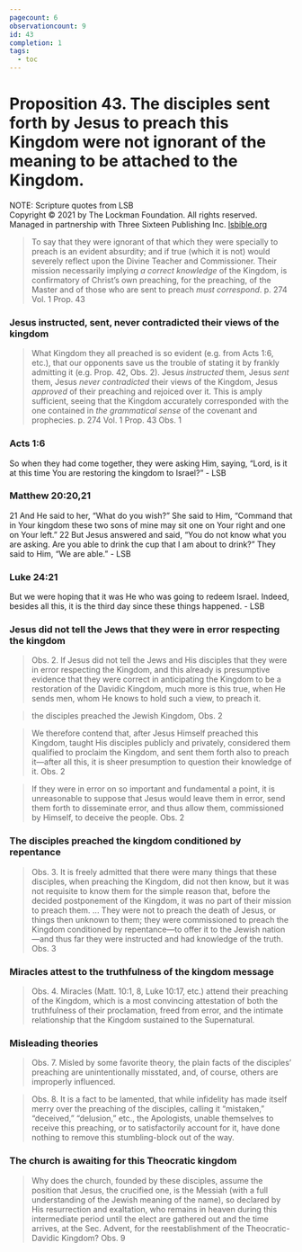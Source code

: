 ```yaml
---
pagecount: 6
observationcount: 9
id: 43
completion: 1
tags:
  - toc
---
```

# Proposition 43. The disciples sent forth by Jesus to preach this Kingdom were not ignorant of the meaning to be attached to the Kingdom.

NOTE: Scripture quotes from LSB  
Copyright © 2021 by The Lockman Foundation. All rights reserved.  
Managed in partnership with Three Sixteen Publishing Inc. [lsbible.org](https://www.lsbible.org/)

>To say that they were ignorant of that which they were specially to preach is an evident absurdity; and if true (which it is not) would severely reflect upon the Divine Teacher and Commissioner. Their mission necessarily implying *a correct knowledge* of the Kingdom, is confirmatory of Christ’s own preaching, for the preaching, of the Master and of those who are sent to preach *must correspond*.
>p. 274 Vol. 1 Prop. 43

### Jesus instructed, sent, never contradicted their views of the kingdom

>What Kingdom they all preached is so evident (e.g. from Acts 1:6, etc.), that our opponents save us the trouble of stating it by frankly admitting it (e.g. Prop. 42, Obs. 2). Jesus *instructed* them, Jesus *sent* them, Jesus *never contradicted* their views of the Kingdom, Jesus *approved* of their preaching and rejoiced over it. This is amply sufficient, seeing that the Kingdom accurately corresponded with the one contained in *the grammatical sense* of the covenant and prophecies.
> p. 274 Vol. 1 Prop. 43 Obs. 1

### Acts 1:6
So when they had come together, they were asking Him, saying, “Lord, is it at this time You are restoring the kingdom to Israel?” - LSB

### Matthew 20:20,21
21 And He said to her, “What do you wish?” She said to Him, “Command that in Your kingdom these two sons of mine may sit one on Your right and one on Your left.” 22 But Jesus answered and said, “You do not know what you are asking. Are you able to drink the cup that I am about to drink?” They said to Him, “We are able.” - LSB

### Luke 24:21
But we were hoping that it was He who was going to redeem Israel. Indeed, besides all this, it is the third day since these things happened. - LSB

### Jesus did not tell the Jews that they were in error respecting the kingdom
>Obs. 2. If Jesus did not tell the Jews and His disciples that they were in error respecting the Kingdom, and this already is presumptive evidence that they were correct in anticipating the Kingdom to be a restoration of the Davidic Kingdom, much more is this true, when He sends men, whom He knows to hold such a view, to preach it.

>the disciples preached the Jewish Kingdom,
>Obs. 2

>We therefore contend that, after Jesus Himself preached this Kingdom, taught His disciples publicly and privately, considered them qualified to proclaim the Kingdom, and sent them forth also to preach it—after all this, it is sheer presumption to question their knowledge of it.
>Obs. 2

>If they were in error on so important and fundamental a point, it is unreasonable to suppose that Jesus would leave them in error, send them forth to disseminate error, and thus allow them, commissioned by Himself, to deceive the people.
>Obs. 2
### The disciples preached the kingdom conditioned by repentance
>Obs. 3. It is freely admitted that there were many things that these disciples, when preaching the Kingdom, did not then know, but it was not requisite to know them for the simple reason that, before the decided postponement of the Kingdom, it was no part of their mission to preach them.
>...
>They were not to preach the death of Jesus, or things then unknown to them; they were commissioned to preach the Kingdom conditioned by repentance—to offer it to the Jewish nation—and thus far they were instructed and had knowledge of the truth.
>Obs. 3
### Miracles attest to the truthfulness of the kingdom message
>Obs. 4. Miracles (Matt. 10:1, 8, Luke 10:17, etc.) attend their preaching of the Kingdom, which is a most convincing attestation of both the truthfulness of their proclamation, freed from error, and the intimate relationship that the Kingdom sustained to the Supernatural.
### Misleading theories
>Obs. 7. Misled by some favorite theory, the plain facts of the disciples’ preaching are unintentionally misstated, and, of course, others are improperly influenced.

>Obs. 8. It is a fact to be lamented, that while infidelity has made itself merry over the preaching of the disciples, calling it “mistaken,” “deceived,” “delusion,” etc., the Apologists, unable themselves to receive this preaching, or to satisfactorily account for it, have done nothing to remove this stumbling-block out of the way.
### The church is awaiting for this Theocratic kingdom
>Why does the church, founded by these disciples, assume the position that Jesus, the crucified one, is the Messiah (with a full understanding of the Jewish meaning of the name), so declared by His resurrection and exaltation, who remains in heaven during this intermediate period until the elect are gathered out and the time arrives, at the Sec. Advent, for the reestablishment of the Theocratic-Davidic Kingdom?
>Obs. 9